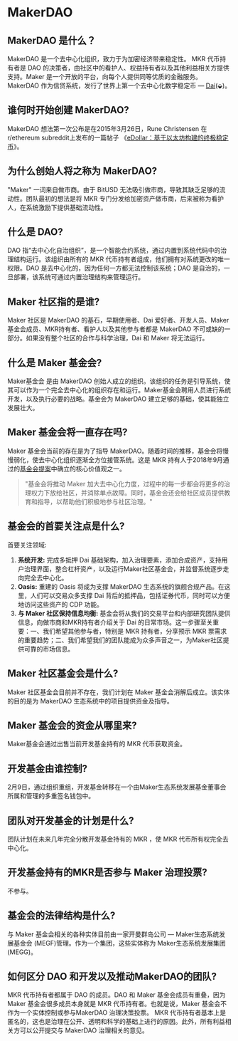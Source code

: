 # MakerDAO

## MakerDAO 是什么？

MakerDAO 是一个去中心化组织，致力于为加密经济带来稳定性。 MKR 代币持有者是 DAO 的决策者，由社区中的看护人、权益持有者以及其他利益相关方提供支持。Maker 是一个开放的平台，向每个人提供同等优质的金融服务。MakerDAO 作为信贷系统，发行了世界上第一个去中心化数字稳定币 — [Dai](./dai.md#什么是Dai)\(⬙\)。

## 谁何时开始创建 MakerDAO?

MakerDAO 想法第一次公布是在2015年3月26日，Rune Christensen 在 r/ethereum subreddit上发布的一篇帖子 《[eDollar：基于以太坊构建的终极稳定币](https://www.reddit.com/r/ethereum/comments/30f98i/introducing_edollar_the_ultimate_stablecoin_built/)》。

## 为什么创始人将之称为 MakerDAO?

"Maker" 一词来自做市商。由于 BitUSD 无法吸引做市商，导致其缺乏足够的流动性。团队最初的想法是将 MKR 专门分发给加密资产做市商，后来被称为看护人，在系统激励下提供基础流动性。

## 什么是 DAO?

DAO 指“去中心化自治组织”，是一个智能合约系统，通过内置到系统代码中的治理结构运行。该组织由所有的 MKR 代币持有者组成，他们拥有对系统更改的唯一权限。DAO 是去中心化的，因为任何一方都无法控制该系统；DAO 是自治的，一旦部署，该系统可通过内置治理结构来管理运行。

## Maker 社区指的是谁?

Maker 社区是 MakerDAO 的基石，早期使用者、Dai 爱好者、开发人员、Maker 基金会成员、MKR持有者、看护人以及其他参与者都是 MakerDAO 不可或缺的一部分。如果没有整个社区的合作与科学治理，Dai 和 Maker 将无法运行。

## 什么是 Maker 基金会?

Maker基金会 是由 MakerDAO 创始人成立的组织。该组织的任务是引导系统，使其可以作为一个完全去中心化的组织存在和运行。Maker基金会聘用人员进行系统开发，以及执行必要的战略。基金会为 MakerDAO 建立足够的基础，使其能独立发展壮大。

##  Maker 基金会将一直存在吗?

Maker 基金会当前的存在是为了指导 MakerDAO。随着时间的推移，基金会将慢慢弱化，使去中心化组织逐渐全方位接管系统。这是 MKR 持有人于2018年9月通过的[基金会提案](https://mp.weixin.qq.com/s/ENiFzoQo3F79FVzgBFHIEQ)中确立的核心价值观之一。

> "基金会将推动 Maker 加大去中心化力度，过程中的每一步都会将更多的治理权力下放给社区，并消除单点故障。同时，基金会还会给社区成员提供教育和指导，以帮助他们积极地参与社区治理。"

## 基金会的首要关注点是什么?

首要关注领域:

1. **系统开发:** 完成多抵押 Dai 基础架构，加入治理要素，添加合成资产，支持用户治理界面，整合杠杆资产，以及运行Maker社区基金会，并监督系统逐步走向完全去中心化。
2. **Oasis:** 重建的 Oasis 将成为支撑 MakerDAO 生态系统的旗舰合规产品。在这里，人们可以交易众多支撑 Dai 背后的抵押品，包括证券代币，同时可以方便地访问这些资产的 CDP 功能。
3. **与 Maker 社区保持信息均衡:** 基金会将从我们的交易平台和内部研究团队提供信息，向做市商和MKR持有者介绍关于 Dai 的日常市场。这一步骤至关重要：一、我们希望其他参与者，特别是 MKR 持有者，分享预示 MKR 票需求的重要趋势；二、我们希望我们的团队能成为众多声音之一，为Maker社区提供可靠的市场信息。

## Maker 社区基金会是什么?

Maker 社区基金会目前并不存在，我们计划在 Maker 基金会消解后成立。该实体的目的是为 MakerDAO 生态系统中的项目提供资金及指导。

## Maker 基金会的资金从哪里来?

Maker基金会通过出售当前开发基金持有的 MKR 代币获取资金。

## 开发基金由谁控制?

2月9日，通过组织重组，开发基金转移在一个由Maker生态系统发展基金董事会所属和管理的多重签名钱包中。

## 团队对开发基金的计划是什么?

团队计划在未来几年完全分散开发基金持有的 MKR ，使 MKR 代币所有权完全去中心化。

## 开发基金持有的MKR是否参与 Maker 治理投票?

不参与。

## 基金会的法律结构是什么?

与 Maker 基金会相关的各种实体目前由一家开曼群岛公司 — Maker生态系统发展基金会 \(MEGF\)管理。作为一个集团，这些实体称为 Maker生态系统发展集团\(MEGG\)。

## 如何区分 DAO 和开发以及推动MakerDAO的团队?

MKR 代币持有者都属于 DAO 的成员。DAO 和 Maker 基金会成员有重叠，因为 Maker 基金会很多成员本身就是 MKR 代币持有者。也就是说，Maker 基金会不作为一个实体控制或参与MakerDAO 治理决策投票。 MKR 代币持有者基本上是匿名的，这也是治理在公开、透明和科学的基础上进行的原因。此外，所有利益相关方可以公开提交与 MakerDAO 治理相关的意见。